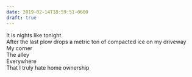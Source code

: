 ```yaml
---
date: 2019-02-14T18:59:51-0600
draft: true
---
```




It is nights like tonight  
After the last plow drops a metric ton of compacted ice on my driveway  
My corner  
The alley  
Everywhere  
That I truly hate home ownership  



